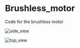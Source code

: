 # Brushless_motor
Code for the brushless motor

![side_view](https://github.com/anromanof/Brushless_motor/blob/master/motor%201.PNG)

![top_view](https://github.com/anromanof/Brushless_motor/blob/master/motor%202.PNG)
